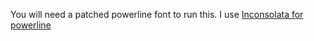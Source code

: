You will need a patched powerline font to run this. I use [Inconsolata for powerline](https://github.com/powerline/fonts/tree/master/Inconsolata)
